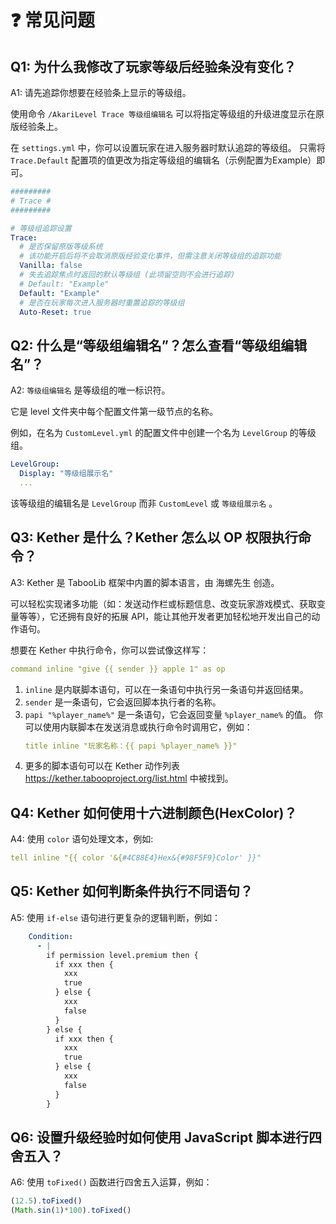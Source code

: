 # ❓ 常见问题

## Q1: 为什么我修改了玩家等级后经验条没有变化？

A1: 请先追踪你想要在经验条上显示的等级组。

使用命令 `/AkariLevel Trace 等级组编辑名` 可以将指定等级组的升级进度显示在原版经验条上。

在 `settings.yml` 中，你可以设置玩家在进入服务器时默认追踪的等级组。
只需将 `Trace.Default` 配置项的值更改为指定等级组的编辑名（示例配置为Example）即可。

``` yaml
#########
# Trace #
#########

# 等级组追踪设置
Trace:
  # 是否保留原版等级系统
  # 该功能开启后将不会取消原版经验变化事件，但需注意关闭等级组的追踪功能
  Vanilla: false
  # 失去追踪焦点时返回的默认等级组 (此项留空则不会进行追踪)
  # Default: "Example"
  Default: "Example"
  # 是否在玩家每次进入服务器时重置追踪的等级组
  Auto-Reset: true
```

## Q2: 什么是“等级组编辑名”？怎么查看“等级组编辑名”？

A2: `等级组编辑名` 是等级组的唯一标识符。

它是 level 文件夹中每个配置文件第一级节点的名称。

例如，在名为 `CustomLevel.yml` 的配置文件中创建一个名为 `LevelGroup` 的等级组。

``` yaml
LevelGroup:
  Display: "等级组展示名"
  ...
```

该等级组的编辑名是 `LevelGroup` 而非 `CustomLevel` 或 `等级组展示名` 。

## Q3: Kether 是什么？Kether 怎么以 OP 权限执行命令？

A3: Kether 是 TabooLib 框架中内置的脚本语言，由 海螺先生 创造。

可以轻松实现诸多功能（如：发送动作栏或标题信息、改变玩家游戏模式、获取变量等等），它还拥有良好的拓展
API，能让其他开发者更加轻松地开发出自己的动作语句。

想要在 Kether 中执行命令，你可以尝试像这样写：

``` yaml
command inline "give {{ sender }} apple 1" as op
```

1. `inline` 是内联脚本语句，可以在一条语句中执行另一条语句并返回结果。
2. `sender` 是一条语句，它会返回脚本执行者的名称。
3. `papi "%player_name%"` 是一条语句，它会返回变量 `%player_name%` 的值。
   你可以使用内联脚本在发送消息或执行命令时调用它，例如：
   ``` yaml
   title inline "玩家名称：{{ papi %player_name% }}"
   ```
4. 更多的脚本语句可以在 Kether 动作列表 https://kether.tabooproject.org/list.html 中被找到。

## Q4: Kether 如何使用十六进制颜色(HexColor)？

A4: 使用 `color` 语句处理文本，例如:

``` yaml
tell inline "{{ color '&{#4C88E4}Hex&{#98F5F9}Color' }}"
```

## Q5: Kether 如何判断条件执行不同语句？

A5: 使用 `if-else` 语句进行更复杂的逻辑判断，例如：

``` yaml
    Condition:
      - |
        if permission level.premium then {
          if xxx then {
            xxx
            true
          } else {
            xxx
            false
          }
        } else {
          if xxx then {
            xxx
            true
          } else {
            xxx
            false
          }
        }
```

## Q6: 设置升级经验时如何使用 JavaScript 脚本进行四舍五入？

A6: 使用 `toFixed()` 函数进行四舍五入运算，例如：

``` javascript
(12.5).toFixed()
(Math.sin(1)*100).toFixed()
```